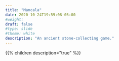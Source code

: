 ```yaml
---
title: "Mancala"
date: 2020-10-24T19:59:08-05:00
#weight: 
draft: false
#type: slide
#theme: white
description: "An ancient stone-collecting game."
---
```


{{% children description="true" %}}
